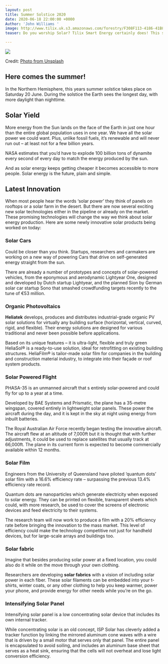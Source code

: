 ```yaml
---
layout: post
title: Summer Solstice 2020
date: 2020-06-18 22:00:00 +0000
Author: 'John Williams '
image: http://www.tilix.uk.s3.amazonaws.com/forestry/F308F113-4186-41B8-8D85-925108D15E7B.jpeg
teaser: Do you worship Solar? Tilix Smart Energy certainly does! This short blog...

---
```

![](http://www.tilix.uk.s3.amazonaws.com/forestry/F308F113-4186-41B8-8D85-925108D15E7B.jpeg)

Credit: [Photo from Unsplash](https://unsplash.com/photos/Y9utglm0VpQ?utm_source=unsplash&utm_medium=referral&utm_content=creditShareLink)

## Here comes the summer!

In the Northern Hemisphere, this years summer solstice takes place on Saturday 20 June. During the solstice the Earth sees the longest day, with more daylight than nighttime.

## Solar Yield

More energy from the Sun lands on the face of the Earth in just one hour than the entire global population uses in one year. We have all the solar power we could want. Plus, unlike fossil fuels, it’s renewable and will never run out – at least not for a few billion years.

NASA estimates that you’d have to explode 100 billion tons of dynamite every second of every day to match the energy produced by the sun.

And as solar energy keeps getting cheaper it becomes accessible to more people. Solar energy is the future, plain and simple.

## Latest Innovation

When most people hear the words ‘solar power’ they think of panels on rooftops or a solar farm in the desert. But there are now several exciting new solar technologies either in the pipeline or already on the market. These promising technologies will change the way we think about solar energy production. Here are some newly innovative solar products being worked on today:

### Solar Cars

Could be closer than you think. Startups, researchers and carmakers are working on a new way of powering Cars that drive on self-generated energy straight from the sun.

There are already a number of prototypes and concepts of solar-powered vehicles, from the eponymous and aerodynamic Lightyear One, designed and developed by Dutch startup Lightyear, and the planned Sion by German solar car startup Sono that smashed crowdfunding targets recently to the tune of €53 million.

### Organic Photovoltaics

**Heliatek** develops, produces and distributes industrial-grade organic PV solar solutions for virtually any building surface (horizontal, vertical, curved, rigid, and flexible). Their energy solutions are designed for various traditional and never been possible before applications.

Based on its unique features – it is ultra-light, flexible and truly green HeliaSol® is a ready-to-use solution, ideal for retrofitting on existing building structures. HeliaFilm® is tailor-made solar film for companies in the building and construction material industry, to integrate into their façade or roof system products.

### Solar Powered Flight

PHASA-35 is an unmanned aircraft that s entirely solar-powered and could fly for up to a year at a time.

Developed by BAE Systems and Prismatic, the plane has a 35-metre wingspan, covered entirely in lightweight solar panels. These power the aircraft during the day, and it is kept in the sky at night using energy from inbuilt batteries.

The Royal Australian Air Force recently began testing the innovative aircraft. The aircraft flew at an altitude of 7,000ft but it is thought that with further adjustments, it could be used to replace satellites that usually track at 66,000ft. The plane in its current form is expected to become commercially available within 12 months.

### Solar Film

Engineers from the University of Queensland have piloted ‘quantum dots’ solar film with a 16.6% efficiency rate – surpassing the previous 13.4% efficiency rate record.

Quantum dots are nanoparticles which generate electricity when exposed to solar energy. They can be printed on flexible, transparent sheets which could, with more research, be used to cover the screens of electronic devices and feed electricity to their systems.

The research team will now work to produce a film with a 20% efficiency rate before bringing the innovation to the mass market. This level of efficiency could make the technology competitive not just for handheld devices, but for large-scale arrays and buildings too.

### Solar fabric

Imagine that besides producing solar power at a fixed location, you could also do it while on the move through your own clothing.

Researchers are developing **solar fabrics** with a vision of including solar power in each fiber. These solar filaments can be embedded into your t-shirts, winter coats, or any other clothing to help you keep warmer, power your phone, and provide energy for other needs while you’re on the go.

### **Intensifying Solar Panel**

Intensifying solar panel is a low concentrating solar device that includes its own internal tracker.

While concentrating solar is an old concept, ISP Solar has cleverly added a tracker function by linking the mirrored aluminum cone waves with a wire that is driven by a small motor that serves only that panel. The entire panel is encapsulated to avoid soiling, and includes an aluminum base sheet that serves as a heat sink, ensuring that the cells will not overheat and lose light conversion efficiency.